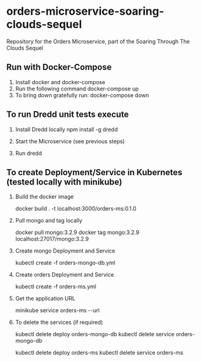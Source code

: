 # orders-microservice-soaring-clouds-sequel
Repository for the Orders Microservice, part of the Soaring Through The Clouds Sequel

## Run with Docker-Compose
1) Install docker and docker-compose
2) Run the following command
docker-compose up
3) To bring down gratefully run:
docker-compose down

## To run Dredd unit tests execute
1) Install Dredd locally
npm install -g dredd

2) Start the Microservice (see previous steps)

3) Run
dredd

## To create Deployment/Service in Kubernetes (tested locally with minikube)

1) Build the docker image

	docker build . -t localhost:3000/orders-ms:0.1.0

2) Pull mongo and tag locally

  	docker pull mongo:3.2.9
  	docker tag mongo:3.2.9 localhost:27017/mongo:3.2.9

3) Create mongo Deployment and Service

    kubectl create -f orders-mongo-db.yml

4) Create orders Deployment and Service

	kubectl create -f orders-ms.yml

5) Get the application URL

    minikube service orders-ms --url

6) To delete the services (if required)

    kubectl delete deploy orders-mongo-db
    kubectl delete service orders-mongo-db

    kubectl delete deploy orders-ms
    kubectl delete service orders-ms
